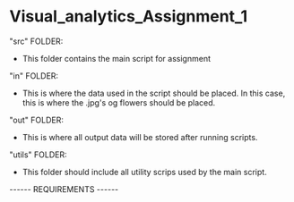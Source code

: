 # Visual_analytics_Assignment_1
"src" FOLDER:
- This folder contains the main script for assignment

"in" FOLDER:
- This is where the data used in the script should be placed. In this case, this is where the .jpg's og flowers should be placed.

"out" FOLDER:
- This is where all output data will be stored after running scripts.

"utils" FOLDER:
- This folder should include all utility scrips used by the main script.

------ REQUIREMENTS ------
